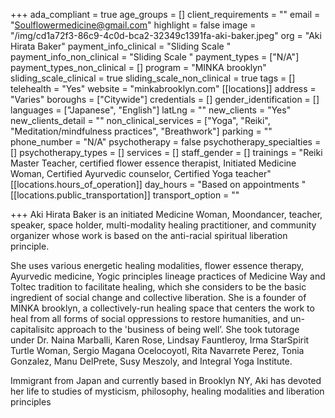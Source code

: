+++
ada_compliant = true
age_groups = []
client_requirements = ""
email = "Soulflowermedicine@gmail.com"
highlight = false
image = "/img/cd1a72f3-86c9-4c0d-bca2-32349c1391fa-aki-baker.jpeg"
org = "Aki Hirata Baker"
payment_info_clinical = "Sliding Scale "
payment_info_non_clinical = "Sliding Scale "
payment_types = ["N/A"]
payment_types_non_clinical = []
program = "MINKA brooklyn"
sliding_scale_clinical = true
sliding_scale_non_clinical = true
tags = []
telehealth = "Yes"
website = "minkabrooklyn.com"
[[locations]]
address = "Varies"
boroughs = ["Citywide"]
credentials = []
gender_identification = []
languages = ["Japanese", "English"]
latLng = ""
new_clients = "Yes"
new_clients_detail = ""
non_clinical_services = ["Yoga", "Reiki", "Meditation/mindfulness practices", "Breathwork"]
parking = ""
phone_number = "N/A"
psychotherapy = false
psychotherapy_specialties = []
psychotherapy_types = []
services = []
staff_gender = []
trainings = "Reiki Master Teacher, certified flower essence therapist, Initiated Medicine Woman, Certified Ayurvedic counselor, Certified Yoga teacher"
[[locations.hours_of_operation]]
day_hours = "Based on appointments "
[[locations.public_transportation]]
transport_option = ""

+++
Aki Hirata Baker is an initiated Medicine Woman, Moondancer, teacher, speaker, space holder, multi-modality healing practitioner, and community organizer whose work is based on the anti-racial spiritual liberation principle. 

She uses various energetic healing modalities, flower essence therapy, Ayurvedic medicine, Yogic principles lineage practices of Medicine Way and Toltec tradition to facilitate healing, which she considers to be the basic ingredient of social change and collective liberation. She is a founder of MINKA brooklyn, a collectively-run healing space that centers the work to heal from all forms of social oppressions to restore humanities, and un-capitalisitc approach to the 'business of being well’. She took tutorage under Dr. Naina Marballi, Karen Rose, Lindsay Fauntleroy, Irma StarSpirit Turtle Woman, Sergio Magana Ocelocoyotl, Rita Navarrete Perez, Tonia Gonzalez, Manu DelPrete, Susy Meszoly, and Integral Yoga Institute. 

Immigrant from Japan and currently based in Brooklyn NY, Aki has devoted her life to studies of mysticism, philosophy, healing modalities and liberation principles